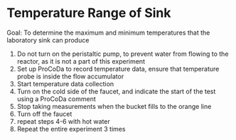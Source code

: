 # Temperature Range of Sink

Goal: To determine the maximum and minimum temperatures that the laboratory sink can produce

1.  Do not turn on the peristaltic pump, to prevent water from flowing to the reactor, as it is not a part of this experiment
2.  Set up ProCoDa to record temperature data, ensure that temperature probe is inside the flow accumulator
3. Start temperature data collection
4. Turn on the cold side of the faucet, and indicate the start of the test using a ProCoDa comment
5. Stop taking measurements when the bucket fills to the orange line
6. Turn off the faucet
7. repeat steps 4-6 with hot water
8. Repeat the entire experiment 3 times
